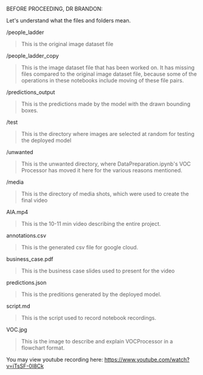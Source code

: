 BEFORE PROCEEDING, DR BRANDON:

Let's understand what the files and folders mean.

/people_ladder
> This is the original image dataset file

/people_ladder_copy
> This is the image dataset file that has been worked on. It has missing files compared to the original image dataset file, because some of the operations in these notebooks include moving of these file pairs.

/predictions_output
> This is the predictions made by the model with the drawn bounding boxes.

/test
> This is the directory where images are selected at random for testing the deployed model

/unwanted
> This is the unwanted directory, where DataPreparation.ipynb's VOC Processor has moved it here for the various reasons mentioned.

/media
> This is the directory of media shots, which were used to create the final video

AIA.mp4
> This is the 10-11 min video describing the entire project.

annotations.csv
> This is the generated csv file for google cloud.

business_case.pdf
> This is the business case slides used to present for the video

predictions.json
> This is the preditions generated by the deployed model.

script.md
> This is the script used to record notebook recordings.

VOC.jpg
> This is the image to describe and explain VOCProcessor in a flowchart format.


You may view youtube recording here:
https://www.youtube.com/watch?v=iTsSF-0I8Ck
